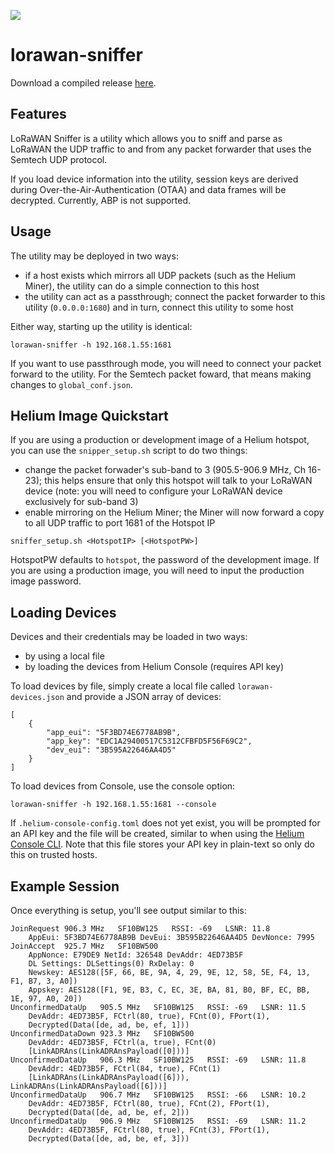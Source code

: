 [![](https://travis-ci.com/helium/lorawan-sniffer.svg?token=35YrBmyVB8LNrXzjrRop&branch=master)](https://travis-ci.com/helium/lorawan-sniffer)

# lorawan-sniffer

Download a compiled release [here](https://github.com/helium/lorawan-sniffer/releases).

## Features

LoRaWAN Sniffer is a utility which allows you to sniff and parse as LoRaWAN the UDP traffic to and from any packet forwarder that uses the Semtech UDP protocol.

If you load device information into the utility, session keys are derived during Over-the-Air-Authentication (OTAA) and data frames will be decrypted. Currently, ABP is not supported.

## Usage

The utility may be deployed in two ways:
* if a host exists which mirrors all UDP packets (such as the Helium Miner), the utility can do a simple connection to this host
* the utility can act as a passthrough; connect the packet forwarder to this utility (`0.0.0.0:1680`) and in turn, connect this utility to some host

Either way, starting up the utility is identical:

```
lorawan-sniffer -h 192.168.1.55:1681
```

If you want to use passthrough mode, you will need to connect your packet forward to the utility. For the Semtech packet foward, that means making changes to `global_conf.json`.

## Helium Image Quickstart

If you are using a production or development image of a Helium hotspot, you can use the `snipper_setup.sh` script to do two things:
* change the packet forwader's sub-band to 3 (905.5-906.9 MHz, Ch 16-23); this helps ensure that only this hotspot will talk to your LoRaWAN device (note: you will need to configure your LoRaWAN device exclusively for sub-band 3)
* enable mirroring on the Helium Miner; the Miner will now forward a copy to all UDP traffic to port 1681 of the Hotspot IP

```
sniffer_setup.sh <HotspotIP> [<HotspotPW>]
```

HotspotPW defaults to `hotspot`, the password of the development image. If you are using a production image, you will need to input the production image password.

## Loading Devices

Devices and their credentials may be loaded in two ways: 
* by using a local file
* by loading the devices from Helium Console (requires API key)

To load devices by file, simply create a local file called `lorawan-devices.json` and provide a JSON array of devices:
```
[
    {
        "app_eui": "5F3BD74E6778AB9B",
        "app_key": "EDC1A29400517C5312CFBFD5F56F69C2",
        "dev_eui": "3B595A22646AA4D5"
    }
]
```

To load devices from Console, use the console option:
```
lorawan-sniffer -h 192.168.1.55:1681 --console
```

If `.helium-console-config.toml` does not yet exist, you will be prompted for an API key and the file will be created, similar to when using the [Helium Console CLI](https://github.com/helium/helium-console-cli). Note that this file stores your API key in plain-text so only do this on trusted hosts.


## Example Session

Once everything is setup, you'll see output similar to this:

```
JoinRequest 906.3 MHz   SF10BW125   RSSI: -69   LSNR: 11.8
    AppEui: 5F3BD74E6778AB9B DevEui: 3B595B22646AA4D5 DevNonce: 7995
JoinAccept  925.7 MHz   SF10BW500
    AppNonce: E79DE9 NetId: 326548 DevAddr: 4ED73B5F
    DL Settings: DLSettings(0) RxDelay: 0
    Newskey: AES128([5F, 66, BE, 9A, 4, 29, 9E, 12, 58, 5E, F4, 13, F1, B7, 3, A0])
    Appskey: AES128([F1, 9E, B3, C, EC, 3E, BA, 81, B0, BF, EC, BB, 1E, 97, A0, 20])
UnconfirmedDataUp   905.5 MHz   SF10BW125   RSSI: -69   LSNR: 11.5
    DevAddr: 4ED73B5F, FCtrl(80, true), FCnt(0), FPort(1), 
    Decrypted(Data([de, ad, be, ef, 1]))
UnconfirmedDataDown 923.3 MHz   SF10BW500
    DevAddr: 4ED73B5F, FCtrl(a, true), FCnt(0)
    [LinkADRAns(LinkADRAnsPayload([0]))]
UnconfirmedDataUp   906.3 MHz   SF10BW125   RSSI: -69   LSNR: 11.8
    DevAddr: 4ED73B5F, FCtrl(84, true), FCnt(1)
    [LinkADRAns(LinkADRAnsPayload([6])), LinkADRAns(LinkADRAnsPayload([6]))]
UnconfirmedDataUp   906.7 MHz   SF10BW125   RSSI: -66   LSNR: 10.2
    DevAddr: 4ED73B5F, FCtrl(80, true), FCnt(2), FPort(1), 
    Decrypted(Data([de, ad, be, ef, 2]))
UnconfirmedDataUp   906.9 MHz   SF10BW125   RSSI: -69   LSNR: 11.2
    DevAddr: 4ED73B5F, FCtrl(80, true), FCnt(3), FPort(1), 
    Decrypted(Data([de, ad, be, ef, 3]))
```
